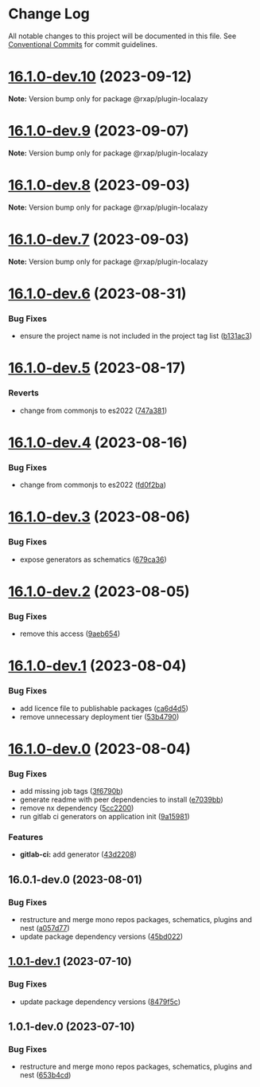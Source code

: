 # Change Log

All notable changes to this project will be documented in this file.
See [Conventional Commits](https://conventionalcommits.org) for commit guidelines.

# [16.1.0-dev.10](https://gitlab.com/rxap/packages/compare/@rxap/plugin-localazy@16.1.0-dev.9...@rxap/plugin-localazy@16.1.0-dev.10) (2023-09-12)

**Note:** Version bump only for package @rxap/plugin-localazy

# [16.1.0-dev.9](https://gitlab.com/rxap/packages/compare/@rxap/plugin-localazy@16.1.0-dev.8...@rxap/plugin-localazy@16.1.0-dev.9) (2023-09-07)

**Note:** Version bump only for package @rxap/plugin-localazy

# [16.1.0-dev.8](https://gitlab.com/rxap/packages/compare/@rxap/plugin-localazy@16.1.0-dev.7...@rxap/plugin-localazy@16.1.0-dev.8) (2023-09-03)

**Note:** Version bump only for package @rxap/plugin-localazy

# [16.1.0-dev.7](https://gitlab.com/rxap/packages/compare/@rxap/plugin-localazy@16.1.0-dev.6...@rxap/plugin-localazy@16.1.0-dev.7) (2023-09-03)

**Note:** Version bump only for package @rxap/plugin-localazy

# [16.1.0-dev.6](https://gitlab.com/rxap/packages/compare/@rxap/plugin-localazy@16.1.0-dev.5...@rxap/plugin-localazy@16.1.0-dev.6) (2023-08-31)

### Bug Fixes

- ensure the project name is not included in the project tag list ([b131ac3](https://gitlab.com/rxap/packages/commit/b131ac3bd92b3b8799d62f15bbd30a1997d7c753))

# [16.1.0-dev.5](https://gitlab.com/rxap/packages/compare/@rxap/plugin-localazy@16.1.0-dev.4...@rxap/plugin-localazy@16.1.0-dev.5) (2023-08-17)

### Reverts

- change from commonjs to es2022 ([747a381](https://gitlab.com/rxap/packages/commit/747a381a090f0a276cf363da61bb19ed0c9cb5b7))

# [16.1.0-dev.4](https://gitlab.com/rxap/packages/compare/@rxap/plugin-localazy@16.1.0-dev.3...@rxap/plugin-localazy@16.1.0-dev.4) (2023-08-16)

### Bug Fixes

- change from commonjs to es2022 ([fd0f2ba](https://gitlab.com/rxap/packages/commit/fd0f2bae24eae7c854e96f630076cd5598c30be6))

# [16.1.0-dev.3](https://gitlab.com/rxap/packages/compare/@rxap/plugin-localazy@16.1.0-dev.2...@rxap/plugin-localazy@16.1.0-dev.3) (2023-08-06)

### Bug Fixes

- expose generators as schematics ([679ca36](https://gitlab.com/rxap/packages/commit/679ca36d3712a11e4dc838762bca2f7c471e1e04))

# [16.1.0-dev.2](https://gitlab.com/rxap/packages/compare/@rxap/plugin-localazy@16.1.0-dev.1...@rxap/plugin-localazy@16.1.0-dev.2) (2023-08-05)

### Bug Fixes

- remove this access ([9aeb654](https://gitlab.com/rxap/packages/commit/9aeb654939de369efb0945c43cb9bc1255f665a3))

# [16.1.0-dev.1](https://gitlab.com/rxap/packages/compare/@rxap/plugin-localazy@16.1.0-dev.0...@rxap/plugin-localazy@16.1.0-dev.1) (2023-08-04)

### Bug Fixes

- add licence file to publishable packages ([ca6d4d5](https://gitlab.com/rxap/packages/commit/ca6d4d509a743b89bad5ed7ae935d3007231705a))
- remove unnecessary deployment tier ([53b4790](https://gitlab.com/rxap/packages/commit/53b4790aad58644e40b65d6ef2967fcc73c94462))

# [16.1.0-dev.0](https://gitlab.com/rxap/packages/compare/@rxap/plugin-localazy@16.0.1-dev.0...@rxap/plugin-localazy@16.1.0-dev.0) (2023-08-04)

### Bug Fixes

- add missing job tags ([3f6790b](https://gitlab.com/rxap/packages/commit/3f6790be7da03e1f73247419e3336bdfb93613d5))
- generate readme with peer dependencies to install ([e7039bb](https://gitlab.com/rxap/packages/commit/e7039bb5e86ffeadfe7cc92d5fc71d32f8efb4fb))
- remove nx dependency ([5cc2200](https://gitlab.com/rxap/packages/commit/5cc2200ca3f12ef39bb959f98730975978b5194e))
- run gitlab ci generators on application init ([9a15981](https://gitlab.com/rxap/packages/commit/9a15981fd5b573db47259014b2582373867179f2))

### Features

- **gitlab-ci:** add generator ([43d2208](https://gitlab.com/rxap/packages/commit/43d220863c73eed488f044a1aab72587aa2fc905))

## 16.0.1-dev.0 (2023-08-01)

### Bug Fixes

- restructure and merge mono repos packages, schematics, plugins and nest ([a057d77](https://gitlab.com/rxap/packages/commit/a057d77ca2acf9426a03a497da8532f8a2fe2c86))
- update package dependency versions ([45bd022](https://gitlab.com/rxap/packages/commit/45bd022d755c0c11f7d0bcc76d26b39928007941))

## [1.0.1-dev.1](https://gitlab.com/rxap/packages/compare/@rxap/plugin-localazy@1.0.1-dev.0...@rxap/plugin-localazy@1.0.1-dev.1) (2023-07-10)

### Bug Fixes

- update package dependency versions ([8479f5c](https://gitlab.com/rxap/packages/commit/8479f5c405a885cc0f300cec6156584e4c65d59c))

## 1.0.1-dev.0 (2023-07-10)

### Bug Fixes

- restructure and merge mono repos packages, schematics, plugins and nest ([653b4cd](https://gitlab.com/rxap/packages/commit/653b4cd39fc92d322df9b3959651fea0aa6079da))
